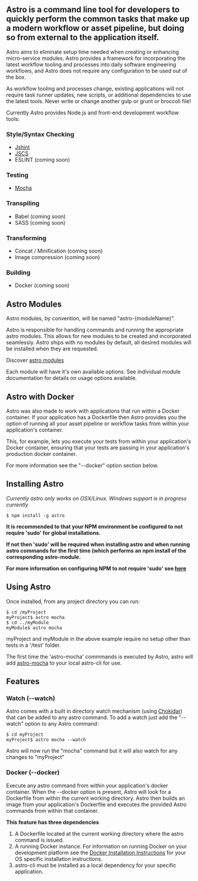 ## Astro is a command line tool for developers to quickly perform the common tasks that make up a modern workflow or asset pipeline, but doing so from external to the application itself.

Astro aims to eliminate setup time needed when creating or enhancing micro-service modules. Astro provides a framework for incorporating the latest workflow tooling and processes into daily software engineering workflows, and Astro does not require any configuration to be used out of the box.

As workflow tooling and processes change, existing applications will not require task runner updates, new scripts, or additional dependencies to use the latest tools. Never write or change another gulp or grunt or broccoli file!

Currently Astro provides Node.js and front-end development workflow tools:

### Style/Syntax Checking
+ [Jshint](https://www.npmjs.com/package/astro-jshint)
+ [JSCS](https://ww.npmjs.com/package/astro-jscs)
+ ESLINT (coming soon)

### Testing
+ [Mocha](https://www.npmjs.com/package/astro-mocha)

### Transpiling
+ Babel (coming soon)
+ SASS (coming soon)

### Transforming
+ Concat / Minification (coming soon)
+ Image compression (coming soon)

### Building
+ Docker (coming soon)


## Astro Modules
Astro modules, by convention, will be named "astro-{moduleName}".

Astro is responsible for handling commands and running the appropriate astro modules.  This allows for new modules to be created and incorporated seamlessly. Astro ships with no modules by default, all desired modules will be installed when they are requested.

Discover [astro modules](https://www.npmjs.com/search?q=astro-)

Each module will have it's own available options.  See individual module documentation for details on usage options available.



## Astro with Docker

Astro was also made to work with applications that run within a Docker container. If your application has a Dockerfile then Astro provides you the option of running all your asset pipeline or workflow tasks from within your application's container.

This, for example, lets you execute your tests from within your application's Docker container, ensuring that your tests are passing in your application's production docker container.

For more information see the "--docker" option section below.

## Installing Astro

*Currently astro only works on OSX/Linux.  Windows support is in progress currently*

```
$ npm install -g astro
```

**It is recommended to that your NPM environment be configured to not require 'sudo' for global installations.**

**If not then 'sudo' will be required when installing astro and when running astro commands for the first time (which performs an npm install of the corresponding astro-module.**

**For more information on configuring NPM to not require 'sudo' see [here](https://github.com/sindresorhus/guides/blob/master/npm-global-without-sudo.md)**

## Using Astro

Once installed, from any project directory you can run:

```
$ cd /myProject
myProject$ astro mocha
$ cd ../myModule
myModule$ astro mocha
```

myProject and myModule in the above example require no setup other than tests in a '/test' folder.

The first time the 'astro-mocha' commmands is executed by Astro, astro will add [astro-mocha](https://www.npmjs.com/package/astro-mocha) to your local astro-cli for use.


## Features

### Watch (--watch)

Astro comes with a built in directory watch mechanism (using [Chokidar](https://www.npmjs.com/package/chokidar)) that can be added to any astro command. To add a watch just add the "--watch" option to any Astro command:

```
$ cd myProject
myProject$ astro mocha --watch
```

Astro will now run the "mocha" command but it will also watch for any changes to "myProject"

### Docker (--docker)

Execute any astro command from within your application's docker container.  When the --docker option is present, Astro will look for a Dockerfile from within the current working directory.  Astro then builds an image from your application's Dockerfile and executes the provided Astro commands from within that container.

**This feature has three dependencies**

1.  A Dockerfile located at the current working directory where the astro command is issued.
2.  A running Docker instance.  For information on running Docker on your development platform see the [Docker Installation Instructions](https://docs.docker.com/installation/) for your OS specific installation instructions.
3. 	astro-cli must be installed as a local dependency for your specific application.
